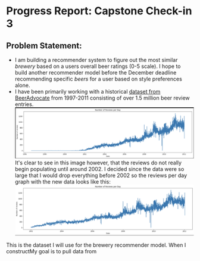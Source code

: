 # Progress Report: Capstone Check-in 3

## Problem Statement: 
- I am building a recommender system to figure out the most similar <em>brewery</em> based on a users overall beer ratings (0-5 scale). I hope to build another recommender model before the December deadline recommending specific <em>beers</em> for a user based on style preferences alone.
- I have been primarily working with a historical [dataset from BeerAdvocate](https://www.kaggle.com/rdoume/beerreviews) from 1997-2011 consisting of over 1.5 million beer review entries. 
![](beer_reviews_day.png)
It's clear to see in this image however, that the reviews do not really begin populating until around 2002. I decided since the data were so large that I would drop everything before 2002 so the reviews per day graph with the new data looks like this:
![](beer_reviews_day_short.png)

This is the dataset I will use for the brewery recommender model. When I constructMy goal is to pull data from 